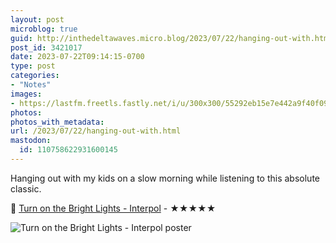 ```yaml
---
layout: post
microblog: true
guid: http://inthedeltawaves.micro.blog/2023/07/22/hanging-out-with.html
post_id: 3421017
date: 2023-07-22T09:14:15-0700
type: post
categories:
- "Notes"
images:
- https://lastfm.freetls.fastly.net/i/u/300x300/55292eb15e7e442a9f40f09625d6e111.png
photos:
photos_with_metadata:
url: /2023/07/22/hanging-out-with.html
mastodon:
  id: 110758622931600145
---
```

Hanging out with my kids on a slow morning while listening to this absolute classic.

🎵 [Turn on the Bright Lights - Interpol](https://www.last.fm/music/Interpol/Turn+on+the+Bright+Lights) - ★★★★★

![Turn on the Bright Lights - Interpol poster](https://lastfm.freetls.fastly.net/i/u/300x300/55292eb15e7e442a9f40f09625d6e111.png)
